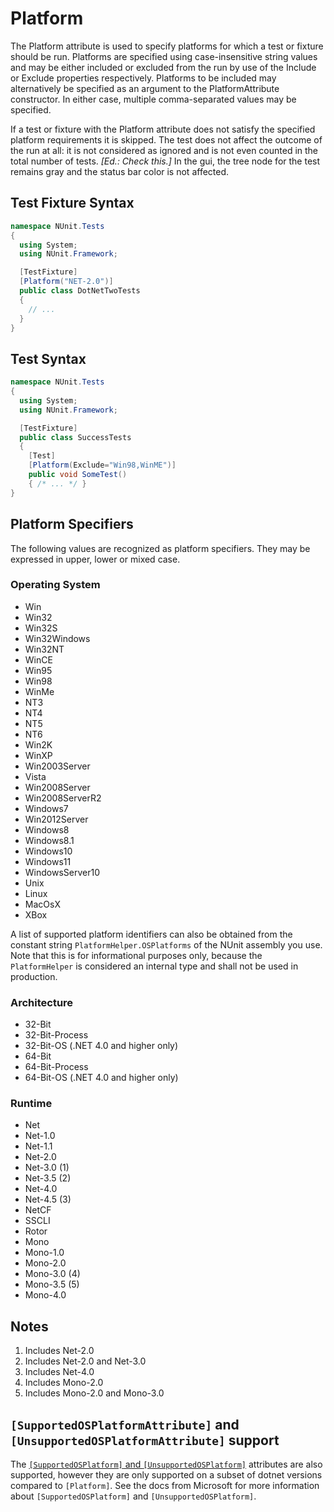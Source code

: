 # Platform

The Platform attribute is used to specify platforms for which a test or fixture should be run. Platforms are specified
using case-insensitive string values and may be either included or excluded from the run by use of the Include or
Exclude properties respectively. Platforms to be included may alternatively be specified as an argument to the
PlatformAttribute constructor. In either case, multiple comma-separated values may be specified.

If a test or fixture with the Platform attribute does not satisfy the specified platform requirements it is skipped. The
test does not affect the outcome of the run at all: it is not considered as ignored and is not even counted in the total
number of tests. _[Ed.: Check this.]_ In the gui, the tree node for the test remains gray and the status bar color is
not affected.

## Test Fixture Syntax

```csharp
namespace NUnit.Tests
{
  using System;
  using NUnit.Framework;

  [TestFixture]
  [Platform("NET-2.0")]
  public class DotNetTwoTests
  {
    // ...
  }
}
```

## Test Syntax

```csharp
namespace NUnit.Tests
{
  using System;
  using NUnit.Framework;

  [TestFixture]
  public class SuccessTests
  {
    [Test]
    [Platform(Exclude="Win98,WinME")]
    public void SomeTest()
    { /* ... */ }
}
```

## Platform Specifiers

The following values are recognized as platform specifiers. They may be expressed in upper, lower or mixed case.

### Operating System

* Win
* Win32
* Win32S
* Win32Windows
* Win32NT
* WinCE
* Win95
* Win98
* WinMe
* NT3
* NT4
* NT5
* NT6
* Win2K
* WinXP
* Win2003Server
* Vista
* Win2008Server
* Win2008ServerR2
* Windows7
* Win2012Server
* Windows8
* Windows8.1
* Windows10
* Windows11
* WindowsServer10
* Unix
* Linux
* MacOsX
* XBox

A list of supported platform identifiers can also be obtained from the constant string `PlatformHelper.OSPlatforms` of
the NUnit assembly you use. Note that this is for informational purposes only, because the `PlatformHelper` is
considered an internal type and shall not be used in production.

### Architecture

* 32-Bit
* 32-Bit-Process
* 32-Bit-OS (.NET 4.0 and higher only)
* 64-Bit
* 64-Bit-Process
* 64-Bit-OS (.NET 4.0 and higher only)

### Runtime

* Net
* Net-1.0
* Net-1.1
* Net-2.0
* Net-3.0 (1)
* Net-3.5 (2)
* Net-4.0
* Net-4.5 (3)
* NetCF
* SSCLI
* Rotor
* Mono
* Mono-1.0
* Mono-2.0
* Mono-3.0 (4)
* Mono-3.5 (5)
* Mono-4.0

## Notes

1. Includes Net-2.0
2. Includes Net-2.0 and Net-3.0
3. Includes Net-4.0
4. Includes Mono-2.0
5. Includes Mono-2.0 and Mono-3.0

## `[SupportedOSPlatformAttribute]` and `[UnsupportedOSPlatformAttribute]` support

The [`[SupportedOSPlatform]` and `[UnsupportedOSPlatform]`](https://learn.microsoft.com/en-us/dotnet/fundamentals/code-analysis/quality-rules/ca1416) attributes are also supported,
however they are only supported on a subset of dotnet versions compared to `[Platform]`. See the docs from Microsoft for more information about `[SupportedOSPlatform]` and `[UnsupportedOSPlatform]`.
